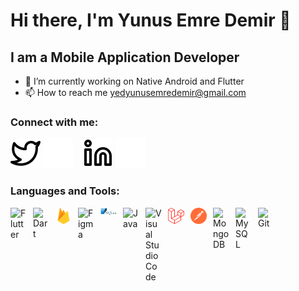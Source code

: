 # Hi there, I'm Yunus Emre Demir 👋

## I am a Mobile Application Developer

- 🌱 I’m currently working on Native Android and Flutter
- 📫 How to reach me yedyunusemredemir@gmail.com

### Connect with me:

[![website](./img/twitter-light.svg)](https://twitter.com/YunusEmreD_#gh-light-mode-only)
[![website](./img/twitter-dark.svg)](https://twitter.com/YunusEmreD_#gh-dark-mode-only)
&nbsp;&nbsp;
[![website](./img/linkedin-light.svg)](https://www.linkedin.com/in/yunusemredemir#gh-light-mode-only)
[![website](./img/linkedin-dark.svg)](https://www.linkedin.com/in/yunusemredemir#gh-dark-mode-only)


### Languages and Tools:

[<img align="left" alt="Flutter" width="26px" src="https://cdn.jsdelivr.net/gh/devicons/devicon/icons/flutter/flutter-original.svg" style="padding-right:10px;" />](https://flutter.dev/)
[<img align="left" alt="Dart" width="26px" src="https://cdn.jsdelivr.net/gh/devicons/devicon/icons/dart/dart-original.svg" style="padding-right:10px;" />](https://dart.dev/)
[<img align="left" alt="Firebase" width="26px" src="./img/firebase.svg" style="padding-right:10px;" />](https://firebase.google.com/)
[<img align="left" alt="Figma" width="26px" src="https://cdn.jsdelivr.net/gh/devicons/devicon/icons/figma/figma-original.svg" style="padding-right:10px;" />](https://www.figma.com/)
[<img align="left" alt="SQLite" width="26px" src="./img/sqlite.svg" style="padding-right:10px;" />](https://www.sqlite.org/index.html)
[<img align="left" alt="Java" width="26px" src="https://cdn.jsdelivr.net/gh/devicons/devicon/icons/java/java-original.svg" style="padding-right:10px;" />](https://www.java.com/)
[<img align="left" alt="Visual Studio Code" width="26px" src="https://cdn.jsdelivr.net/gh/devicons/devicon/icons/vscode/vscode-original.svg" style="padding-right:10px;" />](https://code.visualstudio.com/)
[<img align="left" alt="Laravel" width="26px" src="./img/laravel.svg" style="padding-right:10px;" />](https://laravel.com/)
[<img align="left" alt="Postman" width="26px" src="./img/postman.svg" style="padding-right:10px;" />](https://www.postman.com/)
[<img align="left" alt="MongoDB" width="26px" src="https://cdn.jsdelivr.net/gh/devicons/devicon/icons/mongodb/mongodb-original.svg" style="padding-right:10px;" />](https://www.mongodb.com/)
[<img align="left" alt="MySQL" width="26px" src="https://cdn.jsdelivr.net/gh/devicons/devicon/icons/mysql/mysql-original.svg" style="padding-right:10px;" />](https://www.mysql.com/)
[<img align="left" alt="Git" width="26px" src="https://cdn.jsdelivr.net/gh/devicons/devicon/icons/git/git-original.svg" style="padding-right:10px;" />](https://git-scm.com/)

<br />
<br />
